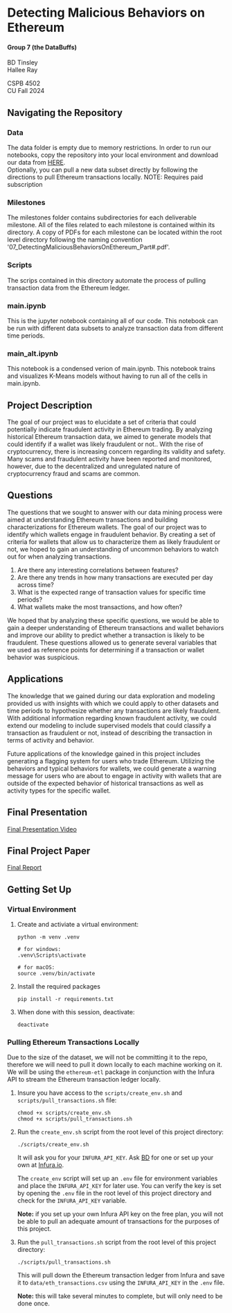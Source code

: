 # Detecting Malicious Behaviors on Ethereum

#### Group 7 (the DataBuffs)<br>
BD Tinsley<br>
Hallee Ray<br>

CSPB 4502<br>
CU Fall 2024<br>

## Navigating the Repository

### Data
The data folder is empty due to memory restrictions.
In order to run our notebooks, copy the repository into your local environment and download our data from [HERE](https://drive.google.com/file/d/1kFCydATvDrgzM55FABZuJysAZesSnjpp/view?usp=sharing).<br>
Optionally, you can pull a new data subset directly by following the directions to pull Ethereum transactions locally. NOTE: Requires paid subscription


### Milestones
The milestones folder contains subdirectories for each deliverable milestone.
All of the files related to each milestone is contained within its directory.
A copy of PDFs for each milestone can be located within the root level directory following the naming convention '07_DetectingMaliciousBehaviorsOnEthereum_Part#.pdf'.

### Scripts
The scrips contained in this directory automate the process of pulling transaction data from the Ethereum ledger.

### main.ipynb
This is the jupyter notebook containing all of our code.
This notebook can be run with different data subsets to analyze transaction data from different time periods.

### main_alt.ipynb
This notebook is a condensed verion of main.ipynb.
This notebook trains and visualizes K-Means models without having to run all of the cells in main.ipynb.


## Project Description
The goal of our project was to elucidate a set of criteria that could potentially indicate fraudulent activity in Ethereum trading. By analyzing historical Ethereum transaction data, we aimed to generate models that could identify if a wallet was likely fraudulent or not.. With the rise of cryptocurrency, there is increasing concern regarding its validity and safety. Many scams and fraudulent activity have been reported and monitored, however, due to the decentralized and unregulated nature of cryptocurrency fraud and scams are common. 

## Questions
The questions that we sought to answer with our data mining process were aimed at understanding Ethereum transactions and building characterizations for Ethereum wallets. The goal of our project was to identify which wallets engage in fraudulent behavior. By creating a set of criteria for wallets that allow us to characterize them as likely fraudulent or not, we hoped to gain an understanding of uncommon behaviors to watch out for when analyzing transactions.

1. Are there any interesting correlations between features?
2. Are there any trends in how many transactions are executed per day across time?
3. What is the expected range of transaction values for specific time periods?
4. What wallets make the most transactions, and how often?

We hoped that by analyzing these specific questions, we would be able to gain a deeper understanding of Ethereum transactions and wallet behaviors and improve our ability to predict whether a transaction is likely to be fraudulent. These questions allowed us to generate several variables that we used as reference points for determining if a transaction or wallet behavior was suspicious.


## Applications
The knowledge that we gained during our data exploration and modeling provided us with insights with which we could apply to other datasets and time periods to hypothesize whether any transactions are likely fraudulent. With additional information regarding known fraudulent activity, we could extend our modeling to include supervised models that could classify a transaction as fraudulent or not, instead of describing the transaction in terms of activity and behavior. 

Future applications of the knowledge gained in this project includes generating a flagging system for users who trade Ethereum. Utilizing the behaviors and typical behaviors for wallets, we could generate a warning message for users who are about to engage in activity with wallets that are outside of the expected behavior of historical transactions as well as activity types for the specific wallet. 

## Final Presentation
[Final Presentation Video](https://github.com/DataBuffs/detecting-ethereum-fraud/blob/main/07_DetectingMaliciousBehaviorsOnEthereum_Part6_video.mp4)

## Final Project Paper
[Final Report](https://github.com/DataBuffs/detecting-ethereum-fraud/blob/main/07_DetectingMaliciousBehaviorsOnEthereum_Part4.pdf)




## Getting Set Up

### Virtual Environment
1. Create and activiate a virtual environment:
    ```
    python -m venv .venv

    # for windows:
    .venv\Scripts\activate

    # for macOS:
    source .venv/bin/activate
    ```

1. Install the required packages
    ```
    pip install -r requirements.txt
    ```

1. When done with this session, deactivate:
    ```
    deactivate
    ```

### Pulling Ethereum Transactions Locally

Due to the size of the dataset, we will not be committing it to the repo, therefore we will need to pull it down locally to each machine working on it. We will be using the `ethereum-etl` package in conjunction with the Infura API to stream the Ethereum transaction ledger locally.

1. Insure you have access to the `scripts/create_env.sh` and `scripts/pull_transactions.sh` file:

    ```
    chmod +x scripts/create_env.sh
    chmod +x scripts/pull_transactions.sh
    ```

1. Run the `create_env.sh` script from the root level of this project directory:

    ```
    ./scripts/create_env.sh
    ```

    It will ask you for your `INFURA_API_KEY`. Ask [BD](https://github.com/benjtinsley) for one or set up your own at [Infura.io](https://app.infura.io/).
    
    The `create_env` script will set up an `.env` file for environment variables and place the `INFURA_API_KEY` for later use. You can verify the key is set by opening the `.env` file in the root level of this project directory and check for the `INFURA_API_KEY` variable.
    
    __Note:__ if you set up your own Infura API key on the free plan, you will not be able to pull an adequate amount of transactions for the purposes of this project.

1. Run the `pull_transactions.sh` script from the root level of this project directory:

    ```
    ./scripts/pull_transactions.sh
    ```

    This will pull down the Ethereum transaction ledger from Infura and save it to `data/eth_transactions.csv` using the `INFURA_API_KEY` in the `.env` file.

    __Note:__ this will take several minutes to complete, but will only need to be done once.

